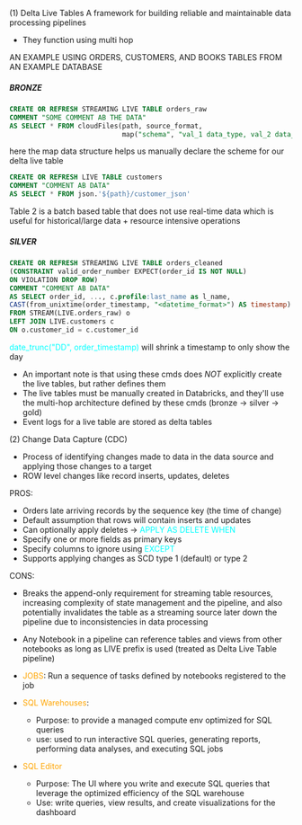 (1) Delta Live Tables
A framework for building reliable and maintainable data processing pipelines
- They function using multi hop

AN EXAMPLE USING ORDERS, CUSTOMERS, AND BOOKS TABLES FROM AN EXAMPLE DATABASE

##### BRONZE

```SQL
CREATE OR REFRESH STREAMING LIVE TABLE orders_raw
COMMENT "SOME COMMENT AB THE DATA"
AS SELECT * FROM cloudFiles(path, source_format, 
							map("schema", "val_1 data_type, val_2 data_type,..."))
```

here the map data structure helps us manually declare the scheme for our delta live table

```SQL
CREATE OR REFRESH LIVE TABLE customers
COMMENT "COMMENT AB DATA"
AS SELECT * FROM json.'${path}/customer_json'
```

Table 2 is a batch based table that does not use real-time data which is useful for historical/large data + resource intensive operations

##### SILVER

```SQL
CREATE OR REFRESH STREAMING LIVE TABLE orders_cleaned
(CONSTRAINT valid_order_number EXPECT(order_id IS NOT NULL)
ON VIOLATION DROP ROW)
COMMENT "COMMENT AB DATA"
AS SELECT order_id, ..., c.profile:last_name as l_name,
CAST(from_unixtime(order_timestamp, "<datetime_format>") AS timestamp) order_timestamp,...
FROM STREAM(LIVE.orders_raw) o
LEFT JOIN LIVE.customers c
ON o.customer_id = c.customer_id
```

<font color='cyan'>date_trunc("DD", order_timestamp)</font> will shrink a timestamp to only show the day

* An important note is that using these cmds does *NOT* explicitly create the live tables, but rather defines them 
* The live tables must be manually created in Databricks, and they'll use the multi-hop architecture defined by these cmds (bronze -> silver -> gold)
* Event logs for a live table are stored as delta tables

(2) Change Data Capture (CDC)
- Process of identifying changes made to data in the data source and applying those changes to a target 
- ROW level changes like record inserts, updates, deletes 

PROS:
- Orders late arriving records by the sequence key (the time of change)
- Default assumption that rows will contain inserts and updates
- Can optionally apply deletes -> <font color='cyan'>APPLY AS DELETE WHEN</font> 
- Specify one or more fields as primary keys
- Specify columns to ignore using <font color='cyan'>EXCEPT</font>
- Supports applying changes as SCD type 1 (default) or type 2

CONS:
- Breaks the append-only requirement for streaming table resources, increasing complexity of state management and the pipeline, and also potentially invalidates the table as a streaming source later down the pipeline due to inconsistencies in data processing

- Any Notebook in a pipeline can reference tables and views from other notebooks as long as LIVE prefix is used (treated as Delta Live Table pipeline)
- <font color='orange'>JOBS</font>: Run a sequence of tasks defined by notebooks registered to the job
- <font color='orange'>SQL Warehouses</font>: 
	- Purpose: to provide a managed compute env optimized for SQL queries
	- use: used to run interactive SQL queries, generating reports, performing data analyses, and executing SQL jobs
- <font color='orange'>SQL Editor</font>
	- Purpose: The UI where you write and execute SQL queries that leverage the optimized efficiency of the SQL warehouse
	- Use: write queries, view results, and create visualizations for the dashboard
